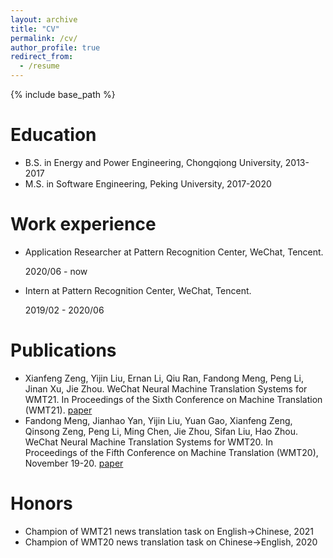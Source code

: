 ```yaml
---
layout: archive
title: "CV"
permalink: /cv/
author_profile: true
redirect_from:
  - /resume
---
```


{% include base_path %}

Education
======
* B.S. in Energy and Power Engineering, Chongqiong University, 2013-2017
* M.S. in Software Engineering, Peking University, 2017-2020

Work experience
======
* Application Researcher at Pattern Recognition Center, WeChat, Tencent.

  2020/06 - now 

* Intern at Pattern Recognition Center, WeChat, Tencent.

  2019/02 - 2020/06

Publications
======
* Xianfeng Zeng, Yijin Liu, Ernan Li, Qiu Ran, Fandong Meng, Peng Li, Jinan Xu, Jie Zhou. WeChat Neural Machine Translation Systems for WMT21. In Proceedings of the Sixth Conference on Machine Translation (WMT21). [paper](https://aclanthology.org/2021.wmt-1.23/)
* Fandong Meng, Jianhao Yan, Yijin Liu, Yuan Gao, Xianfeng Zeng, Qinsong Zeng, Peng Li, Ming Chen, Jie Zhou, Sifan Liu, Hao Zhou. WeChat Neural Machine Translation Systems for WMT20. In Proceedings of the Fifth Conference on Machine Translation (WMT20), November 19-20. [paper](https://aclanthology.org/2020.wmt-1.24/)
  
Honors
======
* Champion of WMT21 news translation task on English->Chinese, 2021
* Champion of WMT20 news translation task on Chinese->English, 2020

